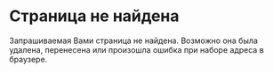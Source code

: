 # Страница не найдена

Запрашиваемая Вами страница не найдена. Возможно она была удалена, перенесена или произошла ошибка при наборе адреса в браузере.
